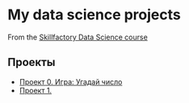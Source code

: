 # My data science projects
From the [Skillfactory Data Science course](https://skillfactory.ru/data-scientist)

## Проекты

* [Проект 0. Игра: Угадай число](https://github.com/AndreiBrandt/sf_data_science/tree/main/project_0)
* [Проект 1.](_____)
